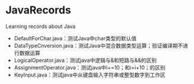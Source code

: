# JavaRecords
Learning records about Java
- DefaultForChar.java：测试Java中char类型的默认值
- DataTypeCnversion.java：测试Java中混合数据类型运算；验证编译期不进行数据运算
- LogicalOperator.java：测试java中逻辑与&和短路与&&的区别
- AssignmentOperator.java：测试java中i+=10；和i=i+10；的区别
- KeyInput.java：测试java中从键盘输入字符串或整型数字到工作区
